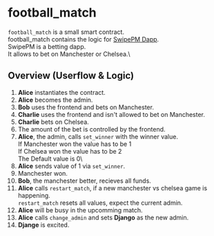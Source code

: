 # football_match

`football_match` is a small smart contract.\
football_match contains the logic for [SwipePM Dapp](https://github.com/FrankBevr/SwipePM).\
SwipePM is a betting dapp.\
It allows to bet on Manchester or Chelsea.\

## Overview (Userflow & Logic)
1. **Alice** instantiates the contract.
2. **Alice** becomes the admin.
3. **Bob** uses the frontend and bets on Manchester.
4. **Charlie** uses the frontend and isn't allowed to bet on Manchester.
5. **Charlie** bets on Chelsea.
6. The amount of the bet is controlled by the frontend.
7. **Alice**, the admin, calls `set_winner` with the winner value.\
    If Manchester won the value has to be 1\
    If Chelsea won the value has to be 2\
    The Default value is 0\
8. **Alice** sends value of 1 via `set_winner`.
9. Manchester won.
10. **Bob**, the manchester better, recieves all funds.
11. **Alice** calls `restart_match`, if a new manchester vs chelsea game is happening.\
     `restart_match` resets all values, expect the current admin.
12. **Alice** will be busy in the upcomming match.
13. **Alice** calls `change_admin` and sets **Django** as the new admin.
14. **Djange** is excited.
